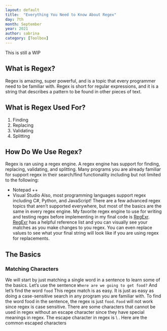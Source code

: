 ```yaml
---
layout: default
title:  "Everything You Need to Know About Regex"
day: 7th
month: September
year: 2021
author: sabrina
category: [Toolbox]
---
```

This is still a WIP
## What is Regex?
Regex is amazing, super powerful, and is a topic that every programmer need to be familiar with. Regex is short for regular expressions, and it is a string that describes a pattern to be found in other pieces of text.
## What is Regex Used For?
1. Finding
2. Replacing
3. Validating
4. Splitting
## How Do We Use Regex?
Regex is ran using a regex engine. A regex engine has support for finding, replacing, validating, and splitting. Many programs you are already familiar for support regex in their search/find functionality including but not limited to the following:
- Notepad ++
- Visual Studio
Also, most programming languages support regex including C#, Python, and JavaScript! There are a few advanced regex topics that aren’t supported everywhere, but most of the basics are the same in every regex engine.
My favorite regex engine to use for writing and testing regex before implementing in my final code is [RegExr](https://regexr.com/). [RegExr](https://regexr.com/) has a helpful reference list and you can visually see your matches as you make changes to you regex. You can even replace values to see what your final string will look like if you are using regex for replacements.
## The Basics
### Matching Characters
We will start by just matching a single word in a sentence to learn some of the basics.
Let’s use the sentence ```Where are we going to get food?```
And let’s find the word ```food```
This regex match is as easy. It is just as easy as doing a case-sensitive search in any program you are familiar with. To find the word food in the sentence, the regex is just ```food```. ```Food``` will not work since regex is case sensitive.
There are some characters that cannot be used in regex without an escape character since they have special meanings in regex. The escape character in regex is \ . Here are the common escaped characters

